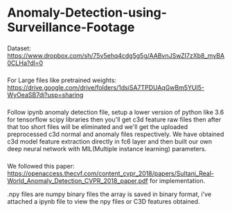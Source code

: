 # Anomaly-Detection-using-Surveillance-Footage
### 
Dataset:
https://www.dropbox.com/sh/75v5ehq4cdg5g5g/AABvnJSwZI7zXb8_myBA0CLHa?dl=0
###
For Large files like pretrained weights:
https://drive.google.com/drive/folders/1dsiSA7TPDUAqGwBm5YUI5-WyOeaSB7dj?usp=sharing
###
Follow ipynb anomaly detection file, setup a lower version of python like 3.6 for tensorflow scipy libraries
then you'll get c3d feature raw files then after that too short files will be eliminated and we'll get the uploaded preprocessed c3d normal and anomaly files respectively.
We have obtained c3d model feature extraction directly in fc6 layer and then built our own deep neural network with MIL(Multiple instance learning) parameters.
###
We followed this paper: https://openaccess.thecvf.com/content_cvpr_2018/papers/Sultani_Real-World_Anomaly_Detection_CVPR_2018_paper.pdf
for implementation.

.npy files are numpy binary files the array is saved in binary format, i've attached a ipynb file to view the npy files or C3D features obtained.

